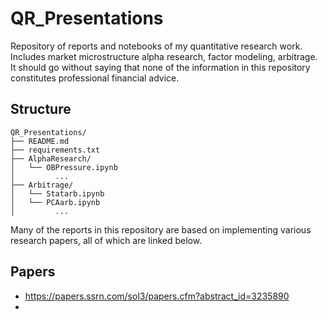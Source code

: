 # QR_Presentations
Repository of reports and notebooks of my quantitative research work. Includes market microstructure alpha research, factor modeling, arbitrage. It should go without saying that none of the information in this repository constitutes professional financial advice.


## Structure
```
QR_Presentations/
├── README.md
├── requirements.txt
├── AlphaResearch/
│   └── OBPressure.ipynb 
│         ...
├── Arbitrage/ 
│   └── Statarb.ipynb 
│   └── PCAarb.ipynb 
│         ... 
```

Many of the reports in this repository are based on implementing various research papers, all of which are linked below. 

## Papers

- https://papers.ssrn.com/sol3/papers.cfm?abstract_id=3235890 
- 